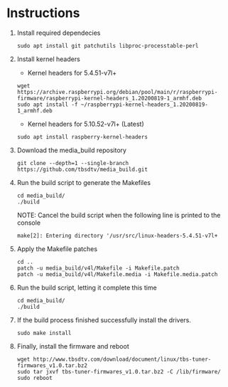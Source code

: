 # Instructions

1. Install required dependecies

   ```
   sudo apt install git patchutils libproc-processtable-perl
   ```

2. Install kernel headers
   - Kernel headers for 5.4.51-v7l+

    ```
    wget https://archive.raspberrypi.org/debian/pool/main/r/raspberrypi-firmware/raspberrypi-kernel-headers_1.20200819-1_armhf.deb
    sudo apt install -f ~/raspberrypi-kernel-headers_1.20200819-1_armhf.deb
    ```

   - Kernel headers for 5.10.52-v7l+ (Latest)

    ```
    sudo apt install raspberry-kernel-headers
    ```

3. Download the media_build repository

   ```
   git clone --depth=1 --single-branch https://github.com/tbsdtv/media_build.git
   ```

4. Run the build script to generate the Makefiles

   ```
   cd media_build/
   ./build
   ```

   NOTE: Cancel the build script when the following line is printed to the console

   ```
   make[2]: Entering directory '/usr/src/linux-headers-5.4.51-v7l+
   ```

5. Apply the Makefile patches

    ```
    cd ..
    patch -u media_build/v4l/Makefile -i Makefile.patch
    patch -u media_build/v4l/Makefile.media -i Makefile.media.patch
    ```

6. Run the build script, letting it complete this time

    ```
    cd media_build/
    ./build
    ```

7. If the build process finished successfully install the drivers.

    ```
    sudo make install
    ```

8. Finally, install the firmware and reboot

    ```
    wget http://www.tbsdtv.com/download/document/linux/tbs-tuner-firmwares_v1.0.tar.bz2
    sudo tar jxvf tbs-tuner-firmwares_v1.0.tar.bz2 -C /lib/firmware/
    sudo reboot
    ```